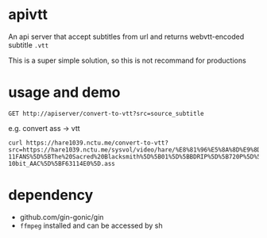 # apivtt
An api server that accept subtitles from url and returns webvtt-encoded subtitle `.vtt` 

This is a super simple solution, so this is not recommand for productions

# usage and demo

    GET http://apiserver/convert-to-vtt?src=source_subtitle
    
e.g. convert ass -> vtt

    curl https://hare1039.nctu.me/convert-to-vtt?src=https://hare1039.nctu.me/sysvol/video/hare/%E8%81%96%E5%8A%8D%E9%8D%9B%E9%80%A0%E5%B8%AB/%5BYYDM-11FANS%5D%5BThe%20Sacred%20Blacksmith%5D%5B01%5D%5BBDRIP%5D%5B720P%5D%5BX264-10bit_AAC%5D%5BF63114E0%5D.ass

# dependency
- github.com/gin-gonic/gin
- `ffmpeg` installed and can be accessed by sh

